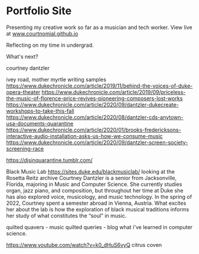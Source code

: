 # Portfolio Site

Presenting my creative work so far as a musician and tech worker.
View live at www.courtnomial.github.io

Reflecting on my time in undergrad.

What's next?

courtney dantzler

ivey road, mother myrtle
writing samples
https://www.dukechronicle.com/article/2019/11/behind-the-voices-of-duke-opera-theater 
https://www.dukechronicle.com/article/2019/09/priceless-the-music-of-florence-price-revives-pioneering-composers-lost-works 
https://www.dukechronicle.com/article/2020/09/dantzler-dukecreate-workshops-to-take-this-fall 
https://www.dukechronicle.com/article/2020/08/dantzler-cds-anytown-usa-documents-quarantine 
https://www.dukechronicle.com/article/2020/01/brooks-fredericksons-interactive-audio-installation-asks-us-how-we-consume-music 
https://www.dukechronicle.com/article/2020/09/dantzler-screen-society-screening-race 

https://djsinquarantine.tumblr.com/


Black Music Lab
https://sites.duke.edu/blackmusiclab/ 
looking at the Rosetta Reitz archive
Courtney Dantzler is a senior from Jacksonville, Florida, majoring in Music and Computer Science. She currently studies organ, jazz piano, and composition, but throughout her time at Duke she has also explored voice, musicology, and music technology. In the spring of 2022, Courtney spent a semester abroad in Vienna, Austria. What excites her about the lab is how the exploration of black musical traditions informs her study of what constitutes the “soul” in music.


quilted quavers - music
quilted queries - blog
what i've learned in computer science.


https://www.youtube.com/watch?v=k0_dHuS6vyQ
citrus coven
